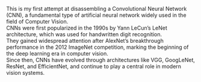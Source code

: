 This is my first attempt at disassembling a Convolutional Neural Network (CNN), a fundamental type of artificial neural network widely used in the field of Computer Vision.<br>
CNNs were first popularized in the 1990s by Yann LeCun’s LeNet architecture, which was used for handwritten digit recognition.<br>
They gained widespread attention after AlexNet’s breakthrough performance in the 2012 ImageNet competition, marking the beginning of the deep learning era in computer vision.<br>
Since then, CNNs have evolved through architectures like VGG, GoogLeNet, ResNet, and EfficientNet, and continue to play a central role in modern vision systems.
